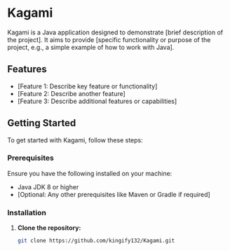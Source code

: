 # Kagami

Kagami is a Java application designed to demonstrate [brief description of the project]. It aims to provide [specific functionality or purpose of the project, e.g., a simple example of how to work with Java].

## Features

- [Feature 1: Describe key feature or functionality]
- [Feature 2: Describe another feature]
- [Feature 3: Describe additional features or capabilities]

## Getting Started

To get started with Kagami, follow these steps:

### Prerequisites

Ensure you have the following installed on your machine:
- Java JDK 8 or higher
- [Optional: Any other prerequisites like Maven or Gradle if required]

### Installation

1. **Clone the repository:**
   ```bash
   git clone https://github.com/kingify132/Kagami.git
